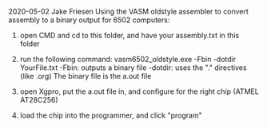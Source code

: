 2020-05-02
Jake Friesen
Using the VASM oldstyle assembler to convert assembly to a binary output for 6502 computers:

1) open CMD and cd to this folder, and have your assembly.txt in this folder
2) run the following command:
	vasm6502_oldstyle.exe -Fbin -dotdir YourFile.txt
-Fbin: outputs a binary file
-dotdir: uses the "." directives (like .org)
The binary file is the a.out file

3) open Xgpro, put the a.out file in, and configure for the right chip (ATMEL AT28C256)
4) load the chip into the programmer, and click "program"
